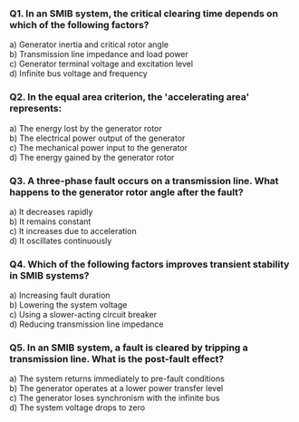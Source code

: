 ### Q1. In an SMIB system, the critical clearing time depends on which of the following factors?

a) Generator inertia and critical rotor angle  
b) Transmission line impedance and load power  
c) Generator terminal voltage and excitation level  
d) Infinite bus voltage and frequency  

### Q2. In the equal area criterion, the 'accelerating area' represents:

a) The energy lost by the generator rotor  
b) The electrical power output of the generator  
c) The mechanical power input to the generator  
d) The energy gained by the generator rotor  

### Q3. A three-phase fault occurs on a transmission line. What happens to the generator rotor angle after the fault?

a) It decreases rapidly  
b) It remains constant  
c) It increases due to acceleration  
d) It oscillates continuously  

### Q4. Which of the following factors improves transient stability in SMIB systems?

a) Increasing fault duration  
b) Lowering the system voltage  
c) Using a slower-acting circuit breaker  
d) Reducing transmission line impedance  

### Q5. In an SMIB system, a fault is cleared by tripping a transmission line. What is the post-fault effect?

a) The system returns immediately to pre-fault conditions  
b) The generator operates at a lower power transfer level  
c) The generator loses synchronism with the infinite bus  
d) The system voltage drops to zero  
